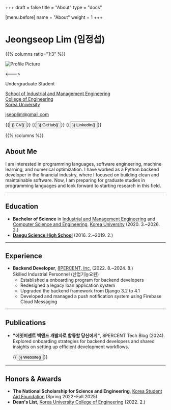 +++
draft = false
title = "About"
type = "docs"

[menu.before]
name = "About"
weight = 1
+++

# Jeongseop Lim (임정섭)

{{% columns ratio="1:3" %}} <!-- begin columns block -->

![Profile Picture](/images/profile.jpg)

<---> <!-- magic separator, between columns -->

Undergraduate Student  

[School of Industrial and Management Engineering](https://ie.korea.ac.kr/ie/index.do)  
[College of Engineering](https://eng.korea.ac.kr/main/main.html)  
[Korea University](https://www.korea.ac.kr/sites/ko/index.do)  

<i class="fas fa-envelope"></i> <jseoplim@gmail.com>

{{<button href="/pdf/cv.pdf" target="_blank" rel="noopener noreferrer">}}<i class="fas fa-file-pdf" style="color: #FD0E02; font-size: 1.2em;"></i> CV{{</button>}} {{<button href="https://github.com/jseop-lim" target="_blank" rel="noopener noreferrer">}}<i class="fab fa-github" style="color: #1A1F25; font-size: 1.2em;"></i> GitHub{{</button>}} {{<button href="https://www.linkedin.com/in/jseop-lim" target="_blank" rel="noopener noreferrer">}}<i class="fab fa-linkedin" style="color: #0B66C2; font-size: 1.2em;"></i> LinkedIn{{</button>}}

<!-- <a href="/pdf/cv.pdf" target="_blank" rel="noopener noreferrer" style="text-decoration: none;">
  <i class="fas fa-file-pdf" style="color: #FD0E02; font-size: 1.2em;"></i> CV
</a>
<a href="https://github.com/jseop-lim" target="_blank" rel="noopener noreferrer" style="text-decoration: none; margin-left: 10px;">
  <i class="fab fa-github" style="color: #1A1F25; font-size: 1.2em;"></i> GitHub
</a>
<a href="https://www.linkedin.com/in/jseop-lim" target="_blank" rel="noopener noreferrer" style="text-decoration: none; margin-left: 10px;">
  <i class="fab fa-linkedin" style="color: #0B66C2; font-size: 1.2em;"></i> LinkedIn
</a> -->

{{% /columns %}}

## About Me

I am interested in programming languages, software engineering, machine learning, and numerical optimization. I have worked as a Python backend developer in the financial industry, where I focused on building clean and maintainable software. Now, I am preparing for graduate studies in programming languages and look forward to starting research in this field.

---

## Education

- **Bachelor of Science** in [Industrial and Management Engineering](https://ie.korea.ac.kr/ie/index.do) and [Computer Science and Engineering](https://cs.korea.ac.kr/cs/index.do), [Korea University](https://www.korea.ac.kr/sites/ko/index.do) (2020. 3.~2026. 2.)
- **[Daegu Science High School](https://dshs.dge.hs.kr/dshsh/main.do)** (2016. 2.~2019. 2.)

---

## Experience

- **Backend Developer**, [8PERCENT, Inc.](https://8percent.kr/) (2022. 8.~2024. 8.)  
  Skilled Industrial Personnel (산업기능요원)
  - Established a onboarding program for backend developers
  - Redesigned a legacy loan application system
  - Upgraded the backend framework from Django 3.2 to 4.1
  - Developed and managed a push notification system using Firebase Cloud Messaging

---

## Publications

- **"에잇퍼센트 백엔드 개발자로 합류할 당신에게"**, 8PERCENT Tech Blog (2024).  
  Explored onboarding strategies for backend developers and shared insights on setting up efficient development workflows.
  
  {{<button href="https://8percent.github.io/2024-07-14/%EB%B0%B1%EC%97%94%EB%93%9C-%EC%98%A8%EB%B3%B4%EB%94%A9-%EC%88%98%EB%A6%BD/" target="_blank" rel="noopener noreferrer">}}<i class="fas fa-globe"></i> Website{{</button>}}

---

## Honors & Awards

- **The National Scholarship for Science and Engineering**, [Korea Student Aid Foundation](https://www.kosaf.go.kr/ko/main.do) (Spring 2022~Fall 2025)
- **Dean's List**, [Korea University College of Engineering](https://eng.korea.ac.kr/main/main.html) (2022. 2.)
